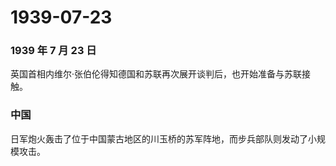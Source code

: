 # 1939-07-23

### 1939 年 7 月 23 日

英国首相内维尔·张伯伦得知德国和苏联再次展开谈判后，也开始准备与苏联接触。

### 中国

日军炮火轰击了位于中国蒙古地区的川玉桥的苏军阵地，而步兵部队则发动了小规模攻击。